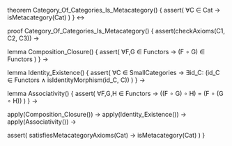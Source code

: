 theorem Category_Of_Categories_Is_Metacategory() {
  assert(
    ∀C ∈ Cat → 
    isMetacategory(Cat)
  )
} ↔

proof Category_Of_Categories_Is_Metacategory() {
  assert(checkAxioms(C1, C2, C3)) →
  
  lemma Composition_Closure() {
    assert(
      ∀F,G ∈ Functors → 
      (F ∘ G) ∈ Functors
    )
  } →

  lemma Identity_Existence() {
    assert(
      ∀C ∈ SmallCategories →
      ∃id_C: (id_C ∈ Functors ∧ 
              isIdentityMorphism(id_C, C))
    )
  } →

  lemma Associativity() {
    assert(
      ∀F,G,H ∈ Functors →
      ((F ∘ G) ∘ H) = (F ∘ (G ∘ H))
    )
  } →

  apply(Composition_Closure()) →
  apply(Identity_Existence()) →
  apply(Associativity()) →

  assert(
    satisfiesMetacategoryAxioms(Cat) →
    isMetacategory(Cat)
  )
}